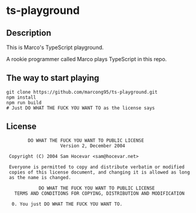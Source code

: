 # ts-playground

## Description

This is Marco's TypeScript playground.

A rookie programmer called Marco plays TypeScript in this repo.

## The way to start playing

```shell
git clone https://github.com/marcong95/ts-playground.git
npm install
npm run build
# Just DO WHAT THE FUCK YOU WANT TO as the license says
```

## License

```text
        DO WHAT THE FUCK YOU WANT TO PUBLIC LICENSE
                    Version 2, December 2004

 Copyright (C) 2004 Sam Hocevar <sam@hocevar.net>

 Everyone is permitted to copy and distribute verbatim or modified
 copies of this license document, and changing it is allowed as long
 as the name is changed.

            DO WHAT THE FUCK YOU WANT TO PUBLIC LICENSE
   TERMS AND CONDITIONS FOR COPYING, DISTRIBUTION AND MODIFICATION

  0. You just DO WHAT THE FUCK YOU WANT TO.
```
